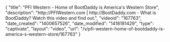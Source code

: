 {
    "title": "PFI Western - Home of BootDaddy is America's Western Store",
    "description": "http:\/\/PFIWestern.com | http:\/\/BootDaddy.com - What is BootDaddy? Watch this video and find out.",
    "videoid": "167763",
    "date_created": "1400657526",
    "date_modified": "1418181429",
    "type": "captivate",
    "layout": "video",
    "url": "\/v\/pfi-western-home-of-bootdaddy-is-america-s-western-store\/167763"
}